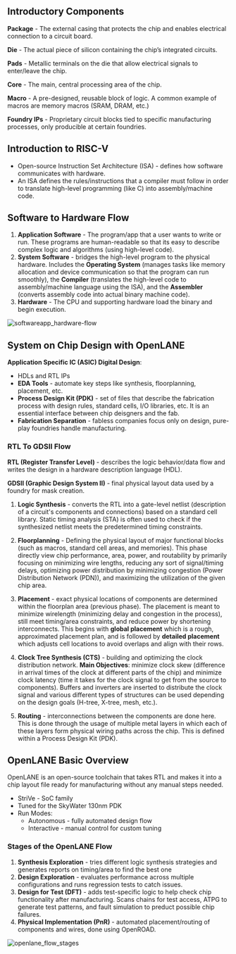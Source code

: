 ## Introductory Components

**Package** - The external casing that protects the chip and enables electrical connection to a circuit board.

**Die** - The actual piece of silicon containing the chip’s integrated circuits.

**Pads** - Metallic terminals on the die that allow electrical signals to enter/leave the chip.

**Core** - The main, central processing area of the chip. 

**Macro** - A pre-designed, reusable block of logic. A common example of macros are memory macros (SRAM, DRAM, etc.)

**Foundry IPs** - Proprietary circuit blocks tied to specific manufacturing processes, only producible at certain foundries.

## Introduction to RISC-V
* Open-source Instruction Set Architecture (ISA) - defines how software communicates with hardware. 
* An ISA defines the rules/instructions that a compiler must follow in order to translate high-level programming (like C) into assembly/machine code. 

## Software to Hardware Flow
1. **Application Software** - The program/app that a user wants to write or run. These programs are human-readable so that its easy to describe complex logic and algorithms (using high-level code).
2. **System Software** - bridges the high-level program to the physical hardware. Includes the **Operating System** (manages tasks like memory allocation and device communication so that the program can run smoothly), the **Compiler** (translates the high-level code to assembly/machine language using the ISA), and the **Assembler** (converts assembly code into actual binary machine code).
3. **Hardware** - The CPU and supporting hardware load the binary and begin execution.

![softwareapp_hardware-flow](https://github.com/user-attachments/assets/44a56fec-9d5f-4267-9448-ee961500cb93)

## System on Chip Design with OpenLANE

**Application Specific IC (ASIC) Digital Design**: 
* HDLs and RTL IPs
* **EDA Tools** - automate key steps like synthesis, floorplanning, placement, etc.
* **Process Design Kit (PDK)** - set of files that describe the fabrication process with design rules, standard cells, I/O libraries, etc. It is an essential interface between chip deisgners and the fab.
* **Fabrication Separation** - fabless companies focus only on design, pure-play foundries handle manufacturing. 

### RTL To GDSII Flow

**RTL (Register Transfer Level)** - describes the logic behavior/data flow and writes the design in a hardware description language (HDL).

**GDSII (Graphic Design System II)** - final physical layout data used by a foundry for mask creation.

1. **Logic Synthesis** - converts the RTL into a gate-level netlist (description of a circuit's components and connections) based on a standard cell library. Static timing analysis (STA) is often used to check if the synthesized netlist meets the predetermined timing constraints.
  
2. **Floorplanning** - Defining the physical layout of major functional blocks (such as macros, standard cell areas, and memories). This phase directly view chip performance, area, power, and routability by primarily focusing on minimizing wire lengths, reducing any sort of signal/timing delays, optimizing power distribution by minimizing congestion (Power Distribution Network (PDN)), and maximizing the utilization of the given chip area. 

3. **Placement** - exact physical locations of components are determined within the floorplan area (previous phase). The placement is meant to minimize wirelength (minimizing delay and congestion in the process), still meet timing/area constraints, and reduce power by shortening interconnects. This begins with **global placement** which is a rough, approximated placement plan, and is followed by **detailed placement** which adjusts cell locations to avoid overlaps and align with their rows.

4. **Clock Tree Synthesis (CTS)** - building and optimizing the clock distribution network. **Main Objectives**: minimize clock skew (difference in arrival times of the clock at different parts of the chip) and minimize clock latency (time it takes for the clock signal to get from the source to components). Buffers and inverters are inserted to distribute the clock signal and various different types of structures can be used depending on the design goals (H-tree, X-tree, mesh, etc.).

5. **Routing** - interconnections between the components are done here. This is done through the usage of multiple metal layers in which each of these layers form physical wiring paths across the chip. This is defined within a Process Design Kit (PDK). 


## OpenLANE Basic Overview

OpenLANE is an open-source toolchain that takes RTL and makes it into a chip layout file ready for manufacturing without any manual steps needed. 
* StriVe - SoC family
* Tuned for the SkyWater 130nm PDK
* Run Modes:
  * Autonomous - fully automated design flow
  * Interactive - manual control for custom tuning

### **Stages of the OpenLANE Flow**

1. **Synthesis Exploration** - tries different logic synthesis strategies and generates reports on timing/area to find the best one
2. **Design Exploration** - evaluates performance across multiple configurations and runs regression tests to catch issues.
3. **Design for Test (DFT)** - adds test-specific logic to help check chip functionality after manufacturing. Scans chains for test access, ATPG to generate test patterns, and fault simulation to preduct possible chip failures.
4. **Physical Implementation (PnR)** - automated placement/routing of components and wires, done using OpenROAD. 
 
![openlane_flow_stages](https://github.com/user-attachments/assets/6d34b96d-cd13-4b5b-87c4-83a0592d4ae7)

